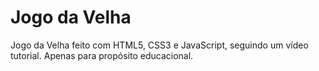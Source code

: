 # Jogo da Velha
 Jogo da Velha feito com HTML5, CSS3 e JavaScript, seguindo um vídeo tutorial. Apenas para propósito educacional.
